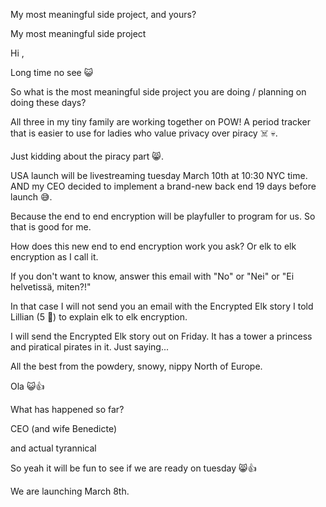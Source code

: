 My most meaningful side project, and yours?


My most meaningful side project



Hi ,

Long time no see 😺

So what is the most meaningful side project you are doing / planning on doing these days?

All three in my tiny family are working together on POW! A period tracker that is easier to use for ladies who value privacy over piracy ☠️ 💀.

Just kidding about the piracy part 😸.

USA launch will be livestreaming tuesday March 10th at 10:30 NYC time. AND my CEO decided to implement a brand-new back end 19 days before launch 😅.


Because the end to end encryption will be playfuller to program for us. So that is good for me.

How does this new end to end encryption work you ask? Or
elk to elk encryption as I call it.

If you don't want to know, answer this email with "No" or "Nei" or "Ei helvetissä, miten?!"

In that case I will not send you an email with the Encrypted Elk story I told Lillian (5 🦄) to explain elk to elk encryption.

I will send the Encrypted Elk story out on Friday. It has a tower a princess and piratical pirates in it. Just saying...

All the best from the powdery, snowy, nippy North of Europe.

Ola
😺👍




What has happened so far?

CEO (and wife Benedicte)







 and actual tyrannical

So yeah it will be fun to see if we are ready on tuesday 😸👍



We are launching March 8th.